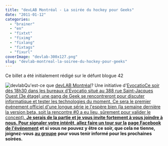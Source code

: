 ```yaml
---
title: "devLAB Montréal - La soirée du hockey pour Geeks"
date: "2011-01-12"
categories: 
  - "brainer"
  - "en"
  - "fixtxt"
  - "fiximg"
  - "fixlang"
  - "fixtags"
  - "fixurl"
coverImage: "devlab-300x127.png"
slug: "devlab-montreal-la-soiree-du-hockey-pour-geeks"
---
```


Ce billet a été initialement rédigé sur le défunt blogue 42

![](images/devlab-300x127.png "devlab")Qu'est-ce que [devLAB Montréal](https://devlabmtl.org/ "Site Web de devLAB Montréal")? Une initiative d'[EvocatioCe soir dès 18h30 dans les bureaux d'Evocatio situé au 388 rue Saint-Jacques Ouest (3e étage) une gang de Geek se rencontreront pour discuter informatique et tester les technologies du moment. Ce sera le premier événement officiel d'une longue série je l'espère bien (la semaine dernière la version beta, soit la rencontre #0 a eu lieu, sûrement pour valider le concept). **Je serais de la partie et je vous invite fortement à vous joindre à nous. Pour signaler votre intérêt, allez faire un tour sur la**](https://evo.cat.io/ "Site Web d'Evocatio") [**page Facebook de l'événement**](https://www.facebook.com/event.php?eid=184121174940117#devlabmtl-org "La page Facebook de l'événement") **et si vous ne pouvez y être ce soir, que cela ne tienne, joignez-vous** [**au groupe**](https://www.facebook.com/home.php?sk=group_191829357497601 "Groupe Facebook") **pour vous tenir informé pour les prochaines soirées.**
